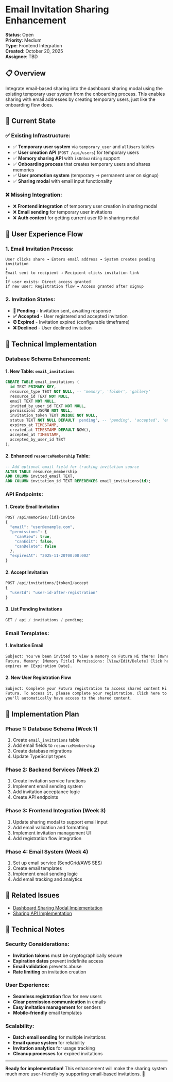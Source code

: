 # Email Invitation Sharing Enhancement

**Status**: Open  
**Priority**: Medium  
**Type**: Frontend Integration  
**Created**: October 20, 2025  
**Assignee**: TBD

## 📋 **Overview**

Integrate email-based sharing into the dashboard sharing modal using the existing temporary user system from the onboarding process. This enables sharing with email addresses by creating temporary users, just like the onboarding flow does.

## 🎯 **Current State**

### **✅ Existing Infrastructure:**

- ✅ **Temporary user system** via `temporary_user` and `allUsers` tables
- ✅ **User creation API** (`POST /api/users`) for temporary users
- ✅ **Memory sharing API** with `isOnboarding` support
- ✅ **Onboarding process** that creates temporary users and shares memories
- ✅ **User promotion system** (temporary → permanent user on signup)
- ✅ **Sharing modal** with email input functionality

### **❌ Missing Integration:**

- ❌ **Frontend integration** of temporary user creation in sharing modal
- ❌ **Email sending** for temporary user invitations
- ❌ **Auth context** for getting current user ID in sharing modal

## 🎨 **User Experience Flow**

### **1. Email Invitation Process:**

```
User clicks share → Enters email address → System creates pending invitation
↓
Email sent to recipient → Recipient clicks invitation link
↓
If user exists: Direct access granted
If new user: Registration flow → Access granted after signup
```

### **2. Invitation States:**

- **📧 Pending** - Invitation sent, awaiting response
- **✅ Accepted** - User registered and accepted invitation
- **⏰ Expired** - Invitation expired (configurable timeframe)
- **❌ Declined** - User declined invitation

## 🔧 **Technical Implementation**

### **Database Schema Enhancement:**

#### **1. New Table: `email_invitations`**

```sql
CREATE TABLE email_invitations (
  id TEXT PRIMARY KEY,
  resource_type TEXT NOT NULL, -- 'memory', 'folder', 'gallery'
  resource_id TEXT NOT NULL,
  email TEXT NOT NULL,
  invited_by_user_id TEXT NOT NULL,
  permissions JSONB NOT NULL,
  invitation_token TEXT UNIQUE NOT NULL,
  status TEXT NOT NULL DEFAULT 'pending', -- 'pending', 'accepted', 'expired', 'declined'
  expires_at TIMESTAMP,
  created_at TIMESTAMP DEFAULT NOW(),
  accepted_at TIMESTAMP,
  accepted_by_user_id TEXT
);
```

#### **2. Enhanced `resourceMembership` Table:**

```sql
-- Add optional email field for tracking invitation source
ALTER TABLE resource_membership
ADD COLUMN invited_email TEXT,
ADD COLUMN invitation_id TEXT REFERENCES email_invitations(id);
```

### **API Endpoints:**

#### **1. Create Email Invitation**

```typescript
POST /api/memories/[id]/invite
{
  "email": "user@example.com",
  "permissions": {
    "canView": true,
    "canEdit": false,
    "canDelete": false
  },
  "expiresAt": "2025-11-20T00:00:00Z"
}
```

#### **2. Accept Invitation**

```typescript
POST /api/invitations/[token]/accept
{
  "userId": "user-id-after-registration"
}
```

#### **3. List Pending Invitations**

```typescript
GET / api / invitations / pending;
```

### **Email Templates:**

#### **1. Invitation Email**

```html
Subject: You've been invited to view a memory on Futura Hi there! [Owner Name] has invited you to view a memory on
Futura. Memory: [Memory Title] Permissions: [View/Edit/Delete] Click here to accept: [Invitation Link] This invitation
expires on [Expiration Date].
```

#### **2. New User Registration Flow**

```html
Subject: Complete your Futura registration to access shared content Hi there! You've been invited to view content on
Futura. To access it, please complete your registration. Click here to sign up: [Registration Link] After registration,
you'll automatically have access to the shared content.
```

## 🎯 **Implementation Plan**

### **Phase 1: Database Schema (Week 1)**

1. Create `email_invitations` table
2. Add email fields to `resourceMembership`
3. Create database migrations
4. Update TypeScript types

### **Phase 2: Backend Services (Week 2)**

1. Create invitation service functions
2. Implement email sending system
3. Add invitation acceptance logic
4. Create API endpoints

### **Phase 3: Frontend Integration (Week 3)**

1. Update sharing modal to support email input
2. Add email validation and formatting
3. Implement invitation management UI
4. Add registration flow integration

### **Phase 4: Email System (Week 4)**

1. Set up email service (SendGrid/AWS SES)
2. Create email templates
3. Implement email sending logic
4. Add email tracking and analytics

## 🔗 **Related Issues**

- [Dashboard Sharing Modal Implementation](./dashboard-sharing-modal-implementation.md)
- [Sharing API Implementation](./sharing-api-implementation.md)

## 📝 **Technical Notes**

### **Security Considerations:**

- **Invitation tokens** must be cryptographically secure
- **Expiration dates** prevent indefinite access
- **Email validation** prevents abuse
- **Rate limiting** on invitation creation

### **User Experience:**

- **Seamless registration** flow for new users
- **Clear permission communication** in emails
- **Easy invitation management** for senders
- **Mobile-friendly** email templates

### **Scalability:**

- **Batch email sending** for multiple invitations
- **Email queue system** for reliability
- **Invitation analytics** for usage tracking
- **Cleanup processes** for expired invitations

---

**Ready for implementation!** This enhancement will make the sharing system much more user-friendly by supporting email-based invitations. 🚀
